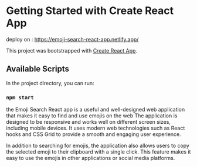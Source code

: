 # Getting Started with Create React App

deploy on : https://emoji-search-react-app.netlify.app/

This project was bootstrapped with [Create React App](https://github.com/facebook/create-react-app).

## Available Scripts

In the project directory, you can run:

### `npm start`

the Emoji Search React app is a useful and well-designed web application that makes it easy to find and use emojis on the web
The application is designed to be responsive and works well on different screen sizes, including mobile devices. It uses modern web technologies such as React hooks and CSS Grid to provide a smooth and engaging user experience.

In addition to searching for emojis, the application also allows users to copy the selected emoji to their clipboard with a single click. This feature makes it easy to use the emojis in other applications or social media platforms.




